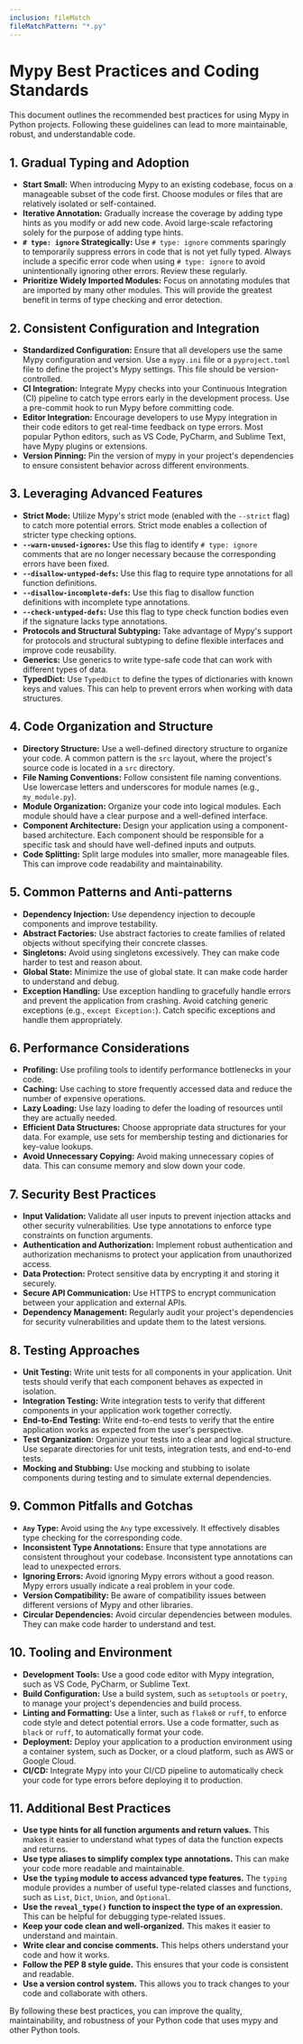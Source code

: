 ```yaml
---
inclusion: fileMatch
fileMatchPattern: "*.py"
---
```


# Mypy Best Practices and Coding Standards

This document outlines the recommended best practices for using Mypy in Python projects. Following these guidelines can lead to more maintainable, robust, and understandable code.

## 1. Gradual Typing and Adoption

- **Start Small:** When introducing Mypy to an existing codebase, focus on a manageable subset of the code first. Choose modules or files that are relatively isolated or self-contained.
- **Iterative Annotation:** Gradually increase the coverage by adding type hints as you modify or add new code. Avoid large-scale refactoring solely for the purpose of adding type hints.
- **`# type: ignore` Strategically:** Use `# type: ignore` comments sparingly to temporarily suppress errors in code that is not yet fully typed. Always include a specific error code when using `# type: ignore` to avoid unintentionally ignoring other errors. Review these regularly.
- **Prioritize Widely Imported Modules:** Focus on annotating modules that are imported by many other modules. This will provide the greatest benefit in terms of type checking and error detection.

## 2. Consistent Configuration and Integration

- **Standardized Configuration:** Ensure that all developers use the same Mypy configuration and version. Use a `mypy.ini` file or a `pyproject.toml` file to define the project's Mypy settings. This file should be version-controlled.
- **CI Integration:** Integrate Mypy checks into your Continuous Integration (CI) pipeline to catch type errors early in the development process. Use a pre-commit hook to run Mypy before committing code.
- **Editor Integration:** Encourage developers to use Mypy integration in their code editors to get real-time feedback on type errors. Most popular Python editors, such as VS Code, PyCharm, and Sublime Text, have Mypy plugins or extensions.
- **Version Pinning:** Pin the version of mypy in your project's dependencies to ensure consistent behavior across different environments.

## 3. Leveraging Advanced Features

- **Strict Mode:** Utilize Mypy's strict mode (enabled with the `--strict` flag) to catch more potential errors. Strict mode enables a collection of stricter type checking options.
- **`--warn-unused-ignores`:** Use this flag to identify `# type: ignore` comments that are no longer necessary because the corresponding errors have been fixed.
- **`--disallow-untyped-defs`:** Use this flag to require type annotations for all function definitions.
- **`--disallow-incomplete-defs`:** Use this flag to disallow function definitions with incomplete type annotations.
- **`--check-untyped-defs`:** Use this flag to type check function bodies even if the signature lacks type annotations.
- **Protocols and Structural Subtyping:** Take advantage of Mypy's support for protocols and structural subtyping to define flexible interfaces and improve code reusability.
- **Generics:** Use generics to write type-safe code that can work with different types of data.
- **TypedDict:** Use `TypedDict` to define the types of dictionaries with known keys and values. This can help to prevent errors when working with data structures.

## 4. Code Organization and Structure

- **Directory Structure:** Use a well-defined directory structure to organize your code. A common pattern is the `src` layout, where the project's source code is located in a `src` directory.
- **File Naming Conventions:** Follow consistent file naming conventions. Use lowercase letters and underscores for module names (e.g., `my_module.py`).
- **Module Organization:** Organize your code into logical modules. Each module should have a clear purpose and a well-defined interface.
- **Component Architecture:** Design your application using a component-based architecture. Each component should be responsible for a specific task and should have well-defined inputs and outputs.
- **Code Splitting:** Split large modules into smaller, more manageable files. This can improve code readability and maintainability.

## 5. Common Patterns and Anti-patterns

- **Dependency Injection:** Use dependency injection to decouple components and improve testability.
- **Abstract Factories:** Use abstract factories to create families of related objects without specifying their concrete classes.
- **Singletons:** Avoid using singletons excessively. They can make code harder to test and reason about.
- **Global State:** Minimize the use of global state. It can make code harder to understand and debug.
- **Exception Handling:** Use exception handling to gracefully handle errors and prevent the application from crashing. Avoid catching generic exceptions (e.g., `except Exception:`). Catch specific exceptions and handle them appropriately.

## 6. Performance Considerations

- **Profiling:** Use profiling tools to identify performance bottlenecks in your code.
- **Caching:** Use caching to store frequently accessed data and reduce the number of expensive operations.
- **Lazy Loading:** Use lazy loading to defer the loading of resources until they are actually needed.
- **Efficient Data Structures:** Choose appropriate data structures for your data. For example, use sets for membership testing and dictionaries for key-value lookups.
- **Avoid Unnecessary Copying:** Avoid making unnecessary copies of data. This can consume memory and slow down your code.

## 7. Security Best Practices

- **Input Validation:** Validate all user inputs to prevent injection attacks and other security vulnerabilities. Use type annotations to enforce type constraints on function arguments.
- **Authentication and Authorization:** Implement robust authentication and authorization mechanisms to protect your application from unauthorized access.
- **Data Protection:** Protect sensitive data by encrypting it and storing it securely.
- **Secure API Communication:** Use HTTPS to encrypt communication between your application and external APIs.
- **Dependency Management:** Regularly audit your project's dependencies for security vulnerabilities and update them to the latest versions.

## 8. Testing Approaches

- **Unit Testing:** Write unit tests for all components in your application. Unit tests should verify that each component behaves as expected in isolation.
- **Integration Testing:** Write integration tests to verify that different components in your application work together correctly.
- **End-to-End Testing:** Write end-to-end tests to verify that the entire application works as expected from the user's perspective.
- **Test Organization:** Organize your tests into a clear and logical structure. Use separate directories for unit tests, integration tests, and end-to-end tests.
- **Mocking and Stubbing:** Use mocking and stubbing to isolate components during testing and to simulate external dependencies.

## 9. Common Pitfalls and Gotchas

- **`Any` Type:** Avoid using the `Any` type excessively. It effectively disables type checking for the corresponding code.
- **Inconsistent Type Annotations:** Ensure that type annotations are consistent throughout your codebase. Inconsistent type annotations can lead to unexpected errors.
- **Ignoring Errors:** Avoid ignoring Mypy errors without a good reason. Mypy errors usually indicate a real problem in your code.
- **Version Compatibility:** Be aware of compatibility issues between different versions of Mypy and other libraries.
- **Circular Dependencies:** Avoid circular dependencies between modules. They can make code harder to understand and test.

## 10. Tooling and Environment

- **Development Tools:** Use a good code editor with Mypy integration, such as VS Code, PyCharm, or Sublime Text.
- **Build Configuration:** Use a build system, such as `setuptools` or `poetry`, to manage your project's dependencies and build process.
- **Linting and Formatting:** Use a linter, such as `flake8` or `ruff`, to enforce code style and detect potential errors. Use a code formatter, such as `black` or `ruff`, to automatically format your code.
- **Deployment:** Deploy your application to a production environment using a container system, such as Docker, or a cloud platform, such as AWS or Google Cloud.
- **CI/CD:** Integrate Mypy into your CI/CD pipeline to automatically check your code for type errors before deploying it to production.

## 11. Additional Best Practices

- **Use type hints for all function arguments and return values.** This makes it easier to understand what types of data the function expects and returns.
- **Use type aliases to simplify complex type annotations.** This can make your code more readable and maintainable.
- **Use the `typing` module to access advanced type features.** The `typing` module provides a number of useful type-related classes and functions, such as `List`, `Dict`, `Union`, and `Optional`.
- **Use the `reveal_type()` function to inspect the type of an expression.** This can be helpful for debugging type-related issues.
- **Keep your code clean and well-organized.** This makes it easier to understand and maintain.
- **Write clear and concise comments.** This helps others understand your code and how it works.
- **Follow the PEP 8 style guide.** This ensures that your code is consistent and readable.
- **Use a version control system.** This allows you to track changes to your code and collaborate with others.

By following these best practices, you can improve the quality, maintainability, and robustness of your Python code that uses mypy and other Python tools.
